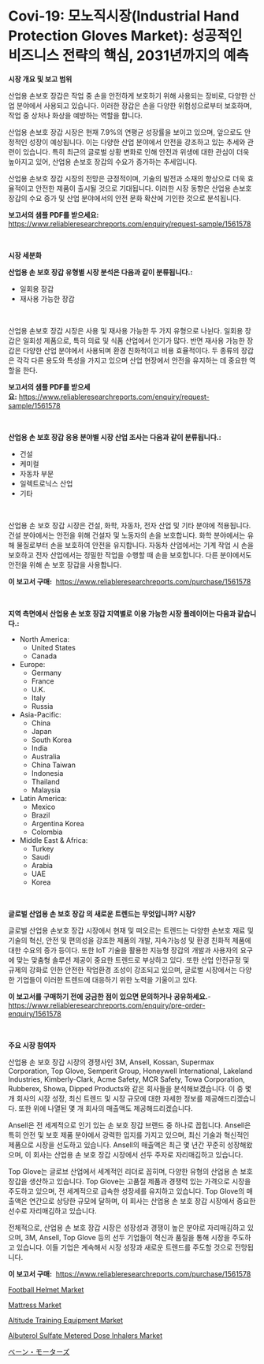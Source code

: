 <p><h1>Covi-19: 모노직시장(Industrial Hand Protection Gloves Market): 성공적인 비즈니스 전략의 핵심, 2031년까지의 예측</h1></p><p><strong>시장 개요 및 보고 범위</strong></p>
<p><p>산업용 손보호 장갑은 작업 중 손을 안전하게 보호하기 위해 사용되는 장비로, 다양한 산업 분야에서 사용되고 있습니다. 이러한 장갑은 손을 다양한 위험성으로부터 보호하며, 작업 중 상처나 화상을 예방하는 역할을 합니다.</p><p>산업용 손보호 장갑 시장은 현재 7.9%의 연평균 성장률을 보이고 있으며, 앞으로도 안정적인 성장이 예상됩니다. 이는 다양한 산업 분야에서 안전을 강조하고 있는 추세와 관련이 있습니다. 특히 최근의 글로벌 상황 변화로 인해 안전과 위생에 대한 관심이 더욱 높아지고 있어, 산업용 손보호 장갑의 수요가 증가하는 추세입니다.</p><p>산업용 손보호 장갑 시장의 전망은 긍정적이며, 기술의 발전과 소재의 향상으로 더욱 효율적이고 안전한 제품이 출시될 것으로 기대됩니다. 이러한 시장 동향은 산업용 손보호 장갑의 수요 증가 및 산업 분야에서의 안전 문화 확산에 기인한 것으로 분석됩니다.</p></p>
<p><strong>보고서의 샘플 PDF를 받으세요:</strong> <a href="https://www.reliableresearchreports.com/enquiry/request-sample/1561578">https://www.reliableresearchreports.com/enquiry/request-sample/1561578</a></p>
<p>&nbsp;</p>
<p><strong>시장 세분화</strong></p>
<p><strong>산업용 손 보호 장갑 유형별 시장 분석은 다음과 같이 분류됩니다.:</strong></p>
<p><ul><li>일회용 장갑</li><li>재사용 가능한 장갑</li></ul></p>
<p>&nbsp;</p>
<p><p>산업용 손보호 장갑 시장은 사용 및 재사용 가능한 두 가지 유형으로 나뉜다. 일회용 장갑은 일회성 제품으로, 특히 의료 및 식품 산업에서 인기가 많다. 반면 재사용 가능한 장갑은 다양한 산업 분야에서 사용되며 환경 친화적이고 비용 효율적이다. 두 종류의 장갑은 각각 다른 용도와 특성을 가지고 있으며 산업 현장에서 안전을 유지하는 데 중요한 역할을 한다.</p></p>
<p><strong>보고서의 샘플 PDF를 받으세요:</strong>&nbsp;<a href="https://www.reliableresearchreports.com/enquiry/request-sample/1561578">https://www.reliableresearchreports.com/enquiry/request-sample/1561578</a></p>
<p>&nbsp;</p>
<p><strong> 산업용 손 보호 장갑 응용 분야별 시장 산업 조사는 다음과 같이 분류됩니다.:</strong></p>
<p><ul><li>건설</li><li>케미컬</li><li>자동차 부문</li><li>일렉트로닉스 산업</li><li>기타</li></ul></p>
<p>&nbsp;</p>
<p><p>산업용 손 보호 장갑 시장은 건설, 화학, 자동차, 전자 산업 및 기타 분야에 적용됩니다. 건설 분야에서는 안전을 위해 건설자 및 노동자의 손을 보호합니다. 화학 분야에서는 유해 물질로부터 손을 보호하여 안전을 유지합니다. 자동차 산업에서는 기계 작업 시 손을 보호하고 전자 산업에서는 정밀한 작업을 수행할 때 손을 보호합니다. 다른 분야에서도 안전을 위해 손 보호 장갑을 사용합니다.</p></p>
<p><strong>이 보고서 구매:</strong>&nbsp; <a href="https://www.reliableresearchreports.com/purchase/1561578">https://www.reliableresearchreports.com/purchase/1561578</a></p>
<p>&nbsp;</p>
<p><strong>지역 측면에서 산업용 손 보호 장갑 지역별로 이용 가능한 시장 플레이어는 다음과 같습니다.:</strong></p>
<p><ul>
    <li>
        North America:
        <ul>
            <li>United States</li>
            <li>Canada</li>
        </ul>
    </li>
    <li>
        Europe:
        <ul>
            <li>Germany</li>
            <li>France</li>
            <li>U.K.</li>
            <li>Italy</li>
            <li>Russia</li>
        </ul>
    </li>
    <li>
        Asia-Pacific:
        <ul>
            <li>China</li>
            <li>Japan</li>
            <li>South Korea</li>
            <li>India</li>
            <li>Australia</li>
            <li>China Taiwan</li>
            <li>Indonesia</li>
            <li>Thailand</li>
            <li>Malaysia</li>
        </ul>
    </li>
    <li>
        Latin America:
        <ul>
            <li>Mexico</li>
            <li>Brazil</li>
            <li>Argentina Korea</li>
            <li>Colombia</li>
        </ul>
    </li>
    <li>
        Middle East & Africa:
        <ul>
            <li>Turkey</li>
            <li>Saudi</li>
            <li>Arabia</li>
            <li>UAE</li>
            <li>Korea</li>
        </ul>
    </li>
    </ul></p>
<p>&nbsp;</p>
<p><strong>글로벌 산업용 손 보호 장갑 의 새로운 트렌드는 무엇입니까? 시장?</strong></p>
<p><p>글로벌 산업용 손보호 장갑 시장에서 현재 및 떠오르는 트렌드는 다양한 손보호 재료 및 기술의 혁신, 안전 및 편의성을 강조한 제품의 개발, 지속가능성 및 환경 친화적 제품에 대한 수요의 증가 등이다. 또한 IoT 기술을 활용한 지능형 장갑의 개발과 사용자의 요구에 맞는 맞춤형 솔루션 제공이 중요한 트렌드로 부상하고 있다. 또한 산업 안전규정 및 규제의 강화로 인한 안전한 작업환경 조성이 강조되고 있으며, 글로벌 시장에서는 다양한 기업들이 이러한 트렌드에 대응하기 위한 노력을 기울이고 있다.</p></p>
<p><strong>이 보고서를 구매하기 전에 궁금한 점이 있으면 문의하거나 공유하세요.</strong>- <a href="https://www.reliableresearchreports.com/enquiry/pre-order-enquiry/1561578">https://www.reliableresearchreports.com/enquiry/pre-order-enquiry/1561578</a></p>
<p>&nbsp;</p>
<p><strong>주요 시장 참여자</strong></p>
<p><p>산업용 손 보호 장갑 시장의 경쟁사인 3M, Ansell, Kossan, Supermax Corporation, Top Glove, Semperit Group, Honeywell International, Lakeland Industries, Kimberly-Clark, Acme Safety, MCR Safety, Towa Corporation, Rubberex, Showa, Dipped Products와 같은 회사들을 분석해보겠습니다. 이 중 몇 개 회사의 시장 성장, 최신 트렌드 및 시장 규모에 대한 자세한 정보를 제공해드리겠습니다. 또한 위에 나열된 몇 개 회사의 매출액도 제공해드리겠습니다.</p><p>Ansell은 전 세계적으로 인기 있는 손 보호 장갑 브랜드 중 하나로 꼽힙니다. Ansell은 특히 안전 및 보호 제품 분야에서 강력한 입지를 가지고 있으며, 최신 기술과 혁신적인 제품으로 시장을 선도하고 있습니다. Ansell의 매출액은 최근 몇 년간 꾸준히 성장해왔으며, 이 회사는 산업용 손 보호 장갑 시장에서 선두 주자로 자리매김하고 있습니다.</p><p>Top Glove는 글로브 산업에서 세계적인 리더로 꼽히며, 다양한 유형의 산업용 손 보호 장갑을 생산하고 있습니다. Top Glove는 고품질 제품과 경쟁력 있는 가격으로 시장을 주도하고 있으며, 전 세계적으로 급속한 성장세를 유지하고 있습니다. Top Glove의 매출액은 연간으로 상당한 규모에 달하며, 이 회사는 산업용 손 보호 장갑 시장에서 중요한 선수로 자리매김하고 있습니다.</p><p>전체적으로, 산업용 손 보호 장갑 시장은 성장성과 경쟁이 높은 분야로 자리매김하고 있으며, 3M, Ansell, Top Glove 등의 선두 기업들이 혁신과 품질을 통해 시장을 주도하고 있습니다. 이들 기업은 계속해서 시장 성장과 새로운 트렌드를 주도할 것으로 전망됩니다.</p></p>
<p><strong>이 보고서 구매:</strong>&nbsp;&nbsp;<a href="https://www.reliableresearchreports.com/purchase/1561578">https://www.reliableresearchreports.com/purchase/1561578</a></p>
<p><p><a href="https://github.com/nathandecarvalho/Market-Research-Report-List-2/blob/main/football-helmet-market.md">Football Helmet Market</a></p><p><a href="https://github.com/kosella/Market-Research-Report-List-2/blob/main/mattress-market.md">Mattress Market</a></p><p><a href="https://issuu.com/reportprime-2/docs/altitude-training-equipment-market-size-2030.pptx">Altitude Training Equipment Market</a></p><p><a href="https://issuu.com/reportprime-2/docs/albuterol-sulfate-metered-dose-inhalers-market-siz">Albuterol Sulfate Metered Dose Inhalers Market</a></p><p><a href="https://github.com/DonaldShaw1965/Market-Research-Report-List-1/blob/main/70598616921.md">ベーン・モーターズ</a></p></p>
